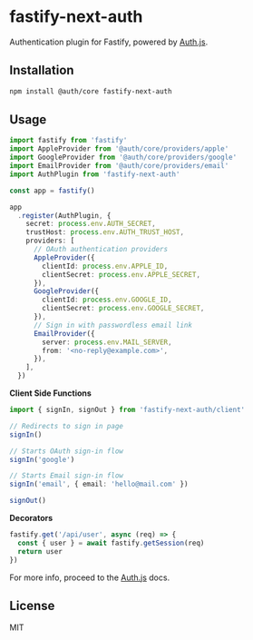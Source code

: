 # fastify-next-auth

Authentication plugin for Fastify, powered by [Auth.js](https://authjs.dev/).

## Installation

```bash
npm install @auth/core fastify-next-auth
```

## Usage

```ts
import fastify from 'fastify'
import AppleProvider from '@auth/core/providers/apple'
import GoogleProvider from '@auth/core/providers/google'
import EmailProvider from '@auth/core/providers/email'
import AuthPlugin from 'fastify-next-auth'

const app = fastify()

app
  .register(AuthPlugin, {
    secret: process.env.AUTH_SECRET,
    trustHost: process.env.AUTH_TRUST_HOST,
    providers: [
      // OAuth authentication providers
      AppleProvider({
        clientId: process.env.APPLE_ID,
        clientSecret: process.env.APPLE_SECRET,
      }),
      GoogleProvider({
        clientId: process.env.GOOGLE_ID,
        clientSecret: process.env.GOOGLE_SECRET,
      }),
      // Sign in with passwordless email link
      EmailProvider({
        server: process.env.MAIL_SERVER,
        from: '<no-reply@example.com>',
      }),
    ],
  })
```

<b>Client Side Functions</b>

```ts
import { signIn, signOut } from 'fastify-next-auth/client'

// Redirects to sign in page
signIn()

// Starts OAuth sign-in flow
signIn('google')

// Starts Email sign-in flow
signIn('email', { email: 'hello@mail.com' })

signOut()
```

<b>Decorators</b>

```ts
fastify.get('/api/user', async (req) => {
  const { user } = await fastify.getSession(req)
  return user
})
```

For more info, proceed to the [Auth.js](https://authjs.dev/) docs.

## License

MIT
